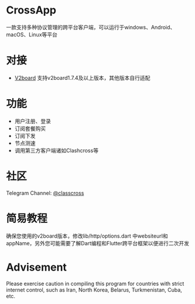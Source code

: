 # CrossApp

一款支持多种协议管理的跨平台客户端，可以运行于windows、Android、macOS、Linux等平台

# 对接

- [V2board](https://github.com/v2board/v2board)
  支持v2board1.7.4及以上版本，其他版本自行适配

# 功能

- 用户注册、登录
- 订阅套餐购买
- 订阅下发
- 节点测速
- 调用第三方客户端诸如Clashcross等

# 社区

Telegram Channel: [@classcross](https://t.me/clashcrosschannel)

# 简易教程

确保您使用的v2board版本，修改lib/http/options.dart
中websiteurl和appName，另外您可能需要了解Dart编程和Flutter跨平台框架以便进行二次开发

# Advisement

Please exercise caution in compiling this program for countries with strict internet control, such
as Iran, North Korea, Belarus, Turkmenistan, Cuba, etc.
